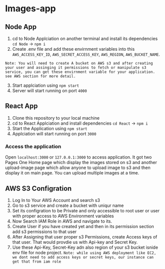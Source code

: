 # Images-app

## Node App

1. cd to Node Applciation on another terminal and install its dependencies
   ```cd Node``` -> ```npm i```
2. Create .env file and add these envirnment variables into this
  ``` AWS_ACCESS_KEY_ID```,
  ```AWS_SECRET_ACCESS_KEY```,
  ```AWS_REGION```,
  ```AWS_BUCKET_NAME```. 

  ``Note: You will need to create A bucket on AWS s3 and after creating your user and assinging it permissions to fetch or manipulate s3 service, you can get these envirnment variable for your application.
  see AWS section for more detail.``

3. Start applciation using ```npm start```
4. Server will start running on port ```4000```

   
## React App

1. Clone this repository to your local machine
2. cd to React Applciation and install dependencies
   ```cd React``` -> ```npm i```
3. Start the Application using ```npm start```
4. Applciation will start running on port ```3000```

### Access the application

Open ```localhost:3000``` or ```127.0.0.1:3000``` to access application.
It got two Pages One Home page which display the images stored on s3 and another upload-image page which allow anyone to upload image to s3 and then display it on main page.
You can upload multiple images at a time.


## AWS S3 Configration

1. Log In to Your AWS Account and search s3
2. Go to s3 service and create a bucket with uniqur name
3. Set its configration to be Private and only accessible to root user or user with proper access to AWS Environment variables
4. Now Search IAM Role in AWS and navigate to its.
5. Create User if you have created yet and then in its permission section add s3 permissions to that user
6. After Assigning that user proper s3 Permissions, create Access keys of that user. That would provdie us with Api-key and Secret Key.
7. Use these Api-Key, Secret-Key adn also region of your s3 bucket isnide env file for node project.
   ``Note: while using AWS deployment like EC2, we dont need to add access keys or secret keys, our instance can get that from iam role ``

